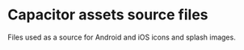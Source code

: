 # Capacitor assets source files

Files used as a source for Android and iOS icons and splash images.
